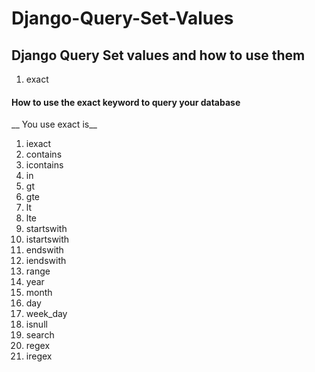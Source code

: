 # Django-Query-Set-Values
## Django Query Set values and how to use them

1. exact
#### How to use the exact keyword to query your database


__ You use exact is__ 
1. iexact
1. contains
1. icontains
1. in
1. gt
1. gte
1. lt
1. lte
1. startswith
1. istartswith
1. endswith
1. iendswith
1. range
1. year
1. month
1. day
1. week_day
1. isnull
1. search
1. regex
1. iregex

